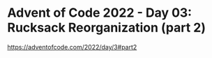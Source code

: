 # Advent of Code 2022 - Day 03: Rucksack Reorganization (part 2)

<https://adventofcode.com/2022/day/3#part2>
